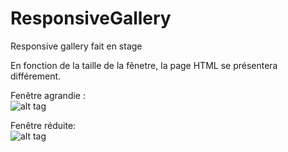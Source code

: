 # ResponsiveGallery
Responsive gallery fait en stage

En fonction de la taille de la fênetre, la page HTML se présentera différement.

Fenêtre agrandie :
</br>
![alt tag](https://cloud.githubusercontent.com/assets/17911035/14225445/7be8fc0a-f8c3-11e5-9061-aeb7ba2ffc1c.png)

Fenêtre réduite:
</br>
![alt tag](https://cloud.githubusercontent.com/assets/17911035/14225446/7be94bf6-f8c3-11e5-8a5c-fa36c1af5a09.png)
